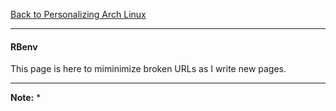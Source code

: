 [Back to Personalizing Arch Linux](../03-personalize-arch-linux.md)
***

#### RBenv 
This page is here to miminimize broken URLs as I write new pages.

---
__Note:__ 
* 
